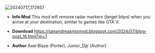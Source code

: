 ![20240717_172857](https://github.com/user-attachments/assets/5c8b11c2-2d70-4b2a-b486-e1c1ced3a5e3)

* **Info Mod**
This mod will remove radar markers (target blips) when you arrive at your destination, similar to games like GTA V. 

* **Download**
https://sanandreasmixmod.blogspot.com/2024/07/blog-post_16.html?m=1

 * **Author**
Axel Blaze (Porter), Junior_Djjr (Author)
